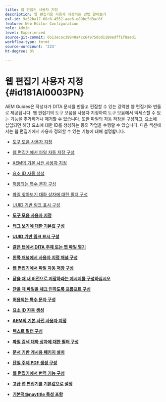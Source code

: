 ```yaml
---
title: 웹 편집기 사용자 지정
description: 웹 편집기를 사용자 지정하는 방법 알아보기
exl-id: 9a52ba17-68c0-4552-aae6-e89bc5d3ac6f
feature: Web Editor Configuration
role: Admin
level: Experienced
source-git-commit: 0513ecac38840a4cc649758bd1180edff1f8aed1
workflow-type: tm+mt
source-wordcount: '223'
ht-degree: 0%

---
```


# 웹 편집기 사용자 지정 {#id181AI0003PN}

AEM Guides은 작성자가 DITA 문서를 만들고 편집할 수 있는 강력한 웹 편집기와 번들로 제공됩니다. 웹 편집기의 도구 모음을 사용자 지정하여 도구 모음에서 액세스할 수 있는 기능을 추가하거나 제거할 수 있습니다. 또한 파일의 자동 저장을 구성하고, 요소에 삽입되면 해당 요소에 대한 ID를 생성하는 등의 작업을 수행할 수 있습니다. 다음 섹션에서는 웹 편집기에서 사용자 정의할 수 있는 기능에 대해 설명합니다.

- [도구 모음 사용자 지정](conf-web-editor-customize-toolbar.md#)
- [웹 편집기에서 파일 자동 저장 구성](auto-save-in-editor.md#)
- [AEM의 기본 사전 사용자 지정](customize-aem-custom-dictionary.md#)
- [요소 ID 자동 생성](auto-generate-ids.md#)
- [허용되는 특수 문자 구성](conf-special-chars.md#)
- [파일 찾아보기 대화 상자에 대한 필터 구성](conf-custom-file-filters.md#)
- [UUID 기반 링크 표시 구성](conf-uuid-based-links.md#)

- **[도구 모음 사용자 지정](conf-web-editor-customize-toolbar.md)**

- **[태그 보기에 대한 기본값 구성](configure-default-value-tags-view.md)**

- **[UUID 기반 링크 표시 구성](conf-uuid-based-links.md)**

- **[같은 탭에서 DITA 주제 또는 맵 파일 열기](open-dita-files-same-tab.md)**

- **[왼쪽 패널에서 사용자 지정 패널 구성](configure-custom-panel.md)**

- **[웹 편집기에서 파일 자동 저장 구성](auto-save-in-editor.md)**

- **[닫을 때 새 버전으로 저장하라는 메시지를 구성하십시오](conf-save-as-new-version-close.md)**

- **[닫을 때 파일을 체크 인하도록 프롬프트 구성](conf-checkin-file-close.md)**

- **[허용되는 특수 문자 구성](conf-special-chars.md)**

- **[요소 ID 자동 생성](auto-generate-ids.md)**

- **[AEM의 기본 사전 사용자 지정](customize-aem-custom-dictionary.md)**

- **[텍스트 필터 구성](config-text-filters.md)**

- **[파일 검색 대화 상자에 대한 필터 구성](conf-custom-file-filters.md)**

- **[문서 기반 게시용 패키지 설치](configure-article-based-publishing.md)**

- **[단일 주제 PDF 생성 구성](conf-pdf-generation-dita-ot.md)**

- **[웹 편집기에서 번역 기능 구성](conf-translation-web-editor.md)**

- **[고급 맵 편집기를 기본값으로 설정](conf-map-editor.md)**

- **[기본적@navtitle 특성 포함](auto-add-navtitle.md)**
